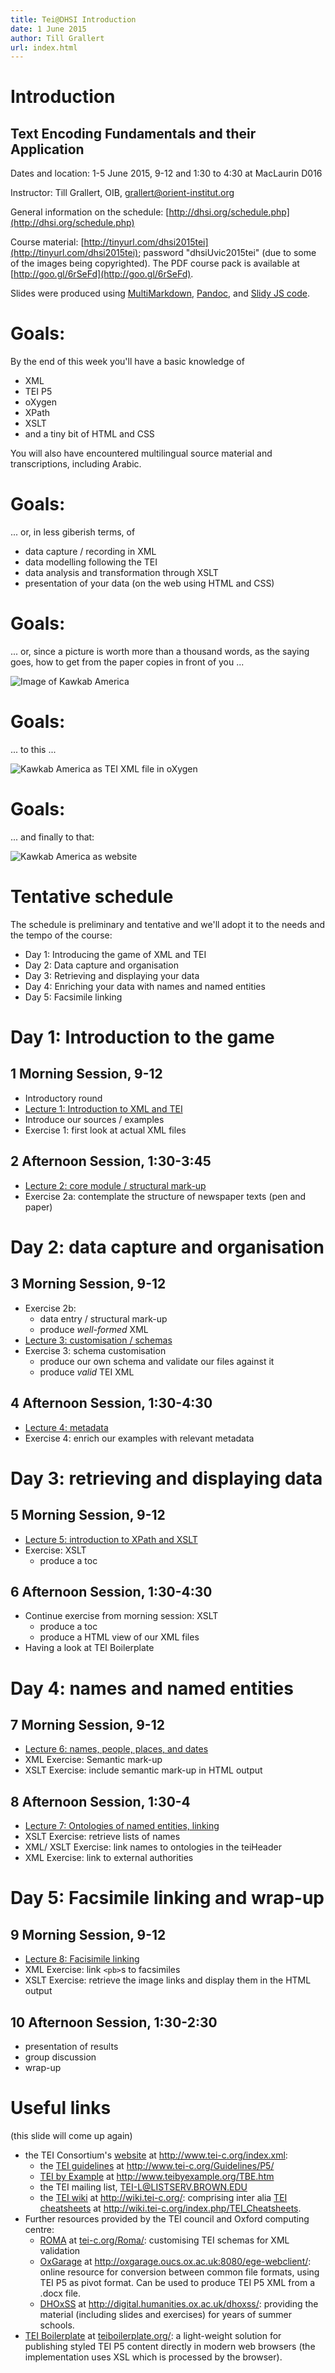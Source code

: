 ```yaml
---
title: Tei@DHSI Introduction
date: 1 June 2015
author: Till Grallert
url: index.html
---
```



# Introduction

## Text Encoding Fundamentals and their Application

Dates and location: 1-5 June 2015, 9-12 and 1:30 to 4:30 at MacLaurin D016

Instructor: Till Grallert, OIB, <grallert@orient-institut.org>

General information on the schedule: [http://dhsi.org/schedule.php](http://dhsi.org/schedule.php)

Course material: [http://tinyurl.com/dhsi2015tei](http://tinyurl.com/dhsi2015tei); password "dhsiUvic2015tei" (due to some of the images being copyrighted). The PDF course pack is available at [http://goo.gl/6rSeFd](http://goo.gl/6rSeFd).

Slides were produced using [MultiMarkdown](http://fletcherpenney.net/multimarkdown/), [Pandoc](http://johnmacfarlane.net/pandoc/), and [Slidy JS code](https://www.w3.org/Talks/Tools/Slidy/slidy.js).

# Goals:

By the end of this week you'll have a basic knowledge of

- XML
- TEI P5
- oXygen
- XPath
- XSLT
- and a tiny bit of HTML and CSS

You will also have encountered multilingual source material and transcriptions, including Arabic.

# Goals:

... or, in less giberish terms, of

- data capture / recording in XML
- data modelling following the TEI
- data analysis and transformation through XSLT
- presentation of your data (on the web using HTML and CSS)

# Goals:

... or, since a picture is worth more than a thousand words, as the saying goes, how to get from the paper copies in front of you ...

![Image of *Kawkab America*](../images/kawkab-img.jpg)

# Goals:

... to this ...

![*Kawkab America* as TEI XML file in oXygen](../images/kawkab-oxygen.png)

# Goals:

... and finally to that:

![*Kawkab America* as website](../images/kawkab-html.png)

<!--
# Goals:

You will also have seen four different early-twentieth century newspapers from Beirut--*al-Bashīr*, *al-Iqbāl*, *Lisān al-Ḥāl*, and *Thamarāt al-Funūn*--and their reaction to the Young Turk Revolution and the restoration of the Ottoman constitution in July 1908. In addition, you will have encountered three different Arabic translations of that very constitution.
-->

# Tentative schedule

The schedule is preliminary and tentative and we'll adopt it to the needs and the tempo of the course:

- Day 1: Introducing the game of XML and TEI
- Day 2: Data capture and organisation
- Day 3: Retrieving and displaying your data
- Day 4: Enriching your data with names and named entities
- Day 5: Facsimile linking

# Day 1: Introduction to the game

## 1 Morning Session, 9-12

- Introductory round
- [Lecture 1: Introduction to XML and TEI](TeiDhsi-Session01-TeiXml-Slidy.html)
- Introduce our sources / examples
- Exercise 1: first look at actual XML files

## 2 Afternoon Session, 1:30-3:45

- [Lecture 2: core module / structural mark-up](TeiDhsi-Session02-TeiCoreModule-Slidy.html)
- Exercise 2a: contemplate the structure of newspaper texts (pen and paper)

# Day 2: data capture and organisation

## 3 Morning Session, 9-12

- Exercise 2b:
    + data entry / structural mark-up
    + produce *well-formed* XML
- [Lecture 3: customisation / schemas](TeiDhsi-Session03-SchemaCustomization-Slidy.html)
- Exercise 3: schema customisation
    + produce our own schema and validate our files against it
    + produce *valid* TEI XML

## 4 Afternoon Session, 1:30-4:30

- [Lecture 4: metadata](TeiDhsi-Session04-TeiMetadata-Slidy.html)
- Exercise 4: enrich our examples with relevant metadata

# Day 3: retrieving and displaying data

## 5 Morning Session, 9-12

- [Lecture 5: introduction to XPath and XSLT](TeiDhsi-Session05-XpathXslt-Slidy.html)
- Exercise: XSLT
    + produce a toc

## 6 Afternoon Session, 1:30-4:30

- Continue exercise from morning session: XSLT
    + produce a toc
    + produce a HTML view of our XML files
- Having a look at TEI Boilerplate

# Day 4: names and named entities

## 7 Morning Session, 9-12

- [Lecture 6: names, people, places, and dates](TeiDhsi-Session06-SemanticMarkUp-Slidy.html)
- XML Exercise: Semantic mark-up
- XSLT Exercise: include semantic mark-up in HTML output

## 8 Afternoon Session, 1:30-4

- [Lecture 7: Ontologies of named entities, linking](TeiDhsi-Session07-Ontologies-Slidy.html)
- XSLT Exercise: retrieve lists of names
- XML/ XSLT Exercise: link names to ontologies in the teiHeader
- XML Exercise: link to external authorities

# Day 5: Facsimile linking and wrap-up

## 9 Morning Session, 9-12

- [Lecture 8: Facisimile linking](TeiDhsi-Session08-FacsimileLinking-Slidy.html)
- XML Exercise: link `<pb>`s to facsimiles
- XSLT Exercise: retrieve the image links and display them in the HTML output

## 10 Afternoon Session, 1:30-2:30

- presentation of results
- group discussion
- wrap-up

# Useful links

(this slide will come up again)

- the TEI Consortium's [website](http://www.tei-c.org/index.xml) at http://www.tei-c.org/index.xml:
    + the [TEI guidelines](http://www.tei-c.org/Guidelines/P5/) at http://www.tei-c.org/Guidelines/P5/
    + [TEI by Example](http://www.teibyexample.org/TBE.htm) at http://www.teibyexample.org/TBE.htm
    + the TEI mailing list, <TEI-L@LISTSERV.BROWN.EDU>
    + the [TEI wiki](http://wiki.tei-c.org/index.php) at http://wiki.tei-c.org/: comprising inter alia [TEI cheatsheets](http://wiki.tei-c.org/index.php/TEI_Cheatsheets) at http://wiki.tei-c.org/index.php/TEI_Cheatsheets.
- Further resources provided by the TEI council and Oxford computing centre:
    + [ROMA](http://www.tei-c.org/Roma/) at [tei-c.org/Roma/](http://www.tei-c.org/Roma/): customising TEI schemas for XML validation
    + [OxGarage](http://oxgarage.oucs.ox.ac.uk:8080/ege-webclient/) at http://oxgarage.oucs.ox.ac.uk:8080/ege-webclient/: online resource for conversion between common file formats, using TEI P5 as pivot format. Can be used to produce TEI P5 XML from a .docx file.
    + [DHOxSS](http://digital.humanities.ox.ac.uk/dhoxss/) at http://digital.humanities.ox.ac.uk/dhoxss/: providing the material (including slides and exercises) for years of summer schools.
- [TEI Boilerplate](http://dcl.ils.indiana.edu/teibp/) at [teiboilerplate.org/](http://teiboilerplate.org/): a light-weight solution for publishing styled TEI P5 content directly in modern web browsers (the implementation uses XSL which is processed by the browser).